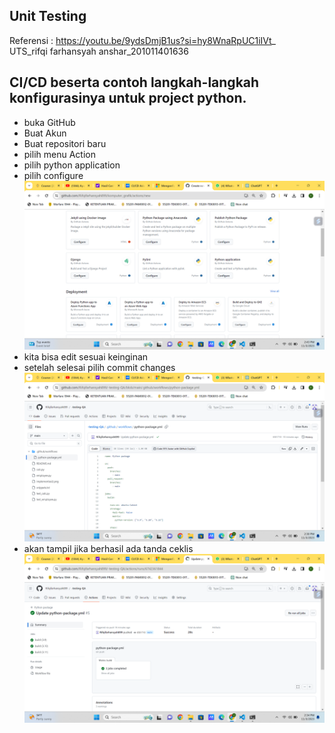 ## Unit Testing
Referensi : https://youtu.be/9ydsDmjB1us?si=hy8WnaRpUC1iIVt_
<br>UTS_rifqi farhansyah anshar_201011401636

## CI/CD beserta contoh langkah-langkah konfigurasinya untuk project python.
- buka GitHub
- Buat Akun
- Buat repositori baru
- pilih menu Action
- pilih python application
- pilih configure
![img 2](PythonApplication.png)
- kita bisa edit sesuai keinginan
- setelah selesai pilih commit changes
![img 3](ViewRun.png) 
- akan tampil jika berhasil ada tanda ceklis
![img 1](berhasil.png)


